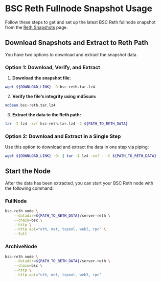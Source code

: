 # BSC Reth Fullnode Snapshot Usage

Follow these steps to get and set up the latest BSC Reth fullnode snapshot from the [Reth Snapshots](../README.md) page.

## Download Snapshots and Extract to Reth Path

You have two options to download and extract the snapshot data.

### Option 1: Download, Verify, and Extract

1. **Download the snapshot file:**

```bash
wget ${DOWNLOAD_LINK} -O bsc-reth.tar.lz4
```

2. **Verify the file's integrity using md5sum:**

```bash
md5sum bsc-reth.tar.lz4
```

3. **Extract the data to the Reth path:**

```bash
tar -I lz4 -xvf bsc-reth.tar.lz4 -C ${PATH_TO_RETH_DATA}
```

### Option 2: Download and Extract in a Single Step

Use this option to download and extract the data in one step via piping:

```bash
wget ${DOWNLOAD_LINK} -O- | tar -I lz4 -xvf - -C ${PATH_TO_RETH_DATA}
```

## Start the Node

After the data has been extracted, you can start your BSC Reth node with the following command:

### FullNode

```bash
bsc-reth node \
    --datadir=${PATH_TO_RETH_DATA}/server-reth \
    --chain=bsc \
    --http \
    --http.api="eth, net, txpool, web3, rpc" \
    --full
```

### ArchiveNode

```bash
bsc-reth node \
    --datadir=${PATH_TO_RETH_DATA}/server-reth \
    --chain=bsc \
    --http \
    --http.api="eth, net, txpool, web3, rpc"
```
